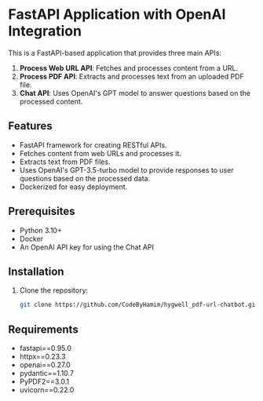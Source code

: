 # FastAPI Application with OpenAI Integration

This is a FastAPI-based application that provides three main APIs:

1. **Process Web URL API**: Fetches and processes content from a URL.
2. **Process PDF API**: Extracts and processes text from an uploaded PDF file.
3. **Chat API**: Uses OpenAI's GPT model to answer questions based on the processed content.

## Features

- FastAPI framework for creating RESTful APIs.
- Fetches content from web URLs and processes it.
- Extracts text from PDF files.
- Uses OpenAI's GPT-3.5-turbo model to provide responses to user questions based on the processed data.
- Dockerized for easy deployment.

## Prerequisites

- Python 3.10+
- Docker
- An OpenAI API key for using the Chat API

## Installation

1. Clone the repository:
   ```bash
   git clone https://github.com/CodeByHamim/hygwell_pdf-url-chatbot.git
   ```

## Requirements

* fastapi==0.95.0
* httpx==0.23.3
* openai==0.27.0
* pydantic==1.10.7
* PyPDF2==3.0.1
* uvicorn==0.22.0
